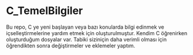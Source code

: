 # C_TemelBilgiler
Bu repo, C ye yeni başlayan veya bazı konularda bilgi edinmek ve içselleştirmelerine yardım etmek için oluşturulmuştur. Kendim C öğrenirken oluşturduğum dosyalar var. Tabiki siziniçin daha verimli olması için öğrendikten sonra değiştirmeler ve eklemeler yaptım.

